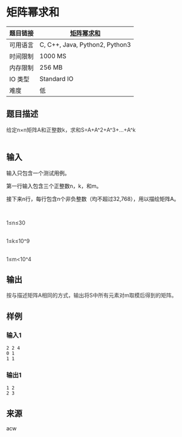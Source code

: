 # 矩阵幂求和

| 题目链接 | [矩阵幂求和](http://xmuoj.com/problem/ACW225) |
| --- | --- |
| 可用语言 | C, C++, Java, Python2, Python3 |
| 时间限制 | 1000 MS |
| 内存限制 | 256 MB |
| IO 类型 | Standard IO |
| 难度 | 低 |

## 题目描述

<p><span style="color: rgb(51, 51, 51);">给定</span><span style="color: rgb(51, 51, 51);">n×n</span><span style="color: rgb(51, 51, 51);">矩阵</span><span style="color: rgb(51, 51, 51);">A</span><span style="color: rgb(51, 51, 51);">和正整数</span><span style="color: rgb(51, 51, 51);">k</span><span style="color: rgb(51, 51, 51);">，求和</span><span style="color: rgb(51, 51, 51);">S=A+A^2+A<span style="color: rgb(51, 51, 51);">^</span>3+…+A<span style="color: rgb(51, 51, 51);">^k</span></span><span style="color: rgb(51, 51, 51);"><br /></span><br /></p>

## 输入

<p>输入只包含一个测试用例。</p><p>第一行输入包含三个正整数n，k，和m。</p><p>接下来n行，每行包含n个非负整数（均不超过32,768），用以描绘矩阵A。</p><p><br /></p><p><span style="color: rgb(51, 51, 51);">1≤n≤30</span></p><p><br /><span style="color: rgb(51, 51, 51);">1≤k≤10^9</span></p><p><br /><span style="color: rgb(51, 51, 51);">1≤m&lt;10^4</span></p>

## 输出

<p><span style="color: rgb(51, 51, 51);">按与描述矩阵</span><span style="color: rgb(51, 51, 51);">A</span><span style="color: rgb(51, 51, 51);">相同的方式，输出将</span><span style="color: rgb(51, 51, 51);">S</span><span style="color: rgb(51, 51, 51);">中所有元素对</span><span style="color: rgb(51, 51, 51);">m</span><span style="color: rgb(51, 51, 51);">取模后得到的矩阵。</span><br /></p>

## 样例

### 输入1

```
2 2 4
0 1
1 1
```

### 输出1

```
1 2
2 3
```

## 来源

acw

